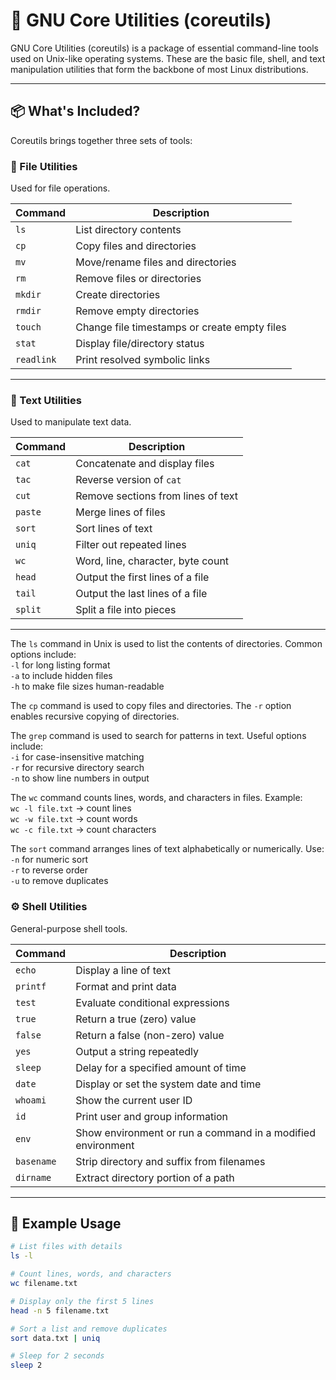 # 🧰 GNU Core Utilities (coreutils)

GNU Core Utilities (coreutils) is a package of essential command-line tools used on Unix-like operating systems. These are the basic file, shell, and text manipulation utilities that form the backbone of most Linux distributions.

---

## 📦 What's Included?

Coreutils brings together three sets of tools:

### 📁 File Utilities
Used for file operations.

| Command | Description |
|---------|-------------|
| `ls`    | List directory contents |
| `cp`    | Copy files and directories |
| `mv`    | Move/rename files and directories |
| `rm`    | Remove files or directories |
| `mkdir` | Create directories |
| `rmdir` | Remove empty directories |
| `touch` | Change file timestamps or create empty files |
| `stat`  | Display file/directory status |
| `readlink` | Print resolved symbolic links |

---

### 🧮 Text Utilities
Used to manipulate text data.

| Command | Description |
|---------|-------------|
| `cat`   | Concatenate and display files |
| `tac`   | Reverse version of `cat` |
| `cut`   | Remove sections from lines of text |
| `paste` | Merge lines of files |
| `sort`  | Sort lines of text |
| `uniq`  | Filter out repeated lines |
| `wc`    | Word, line, character, byte count |
| `head`  | Output the first lines of a file |
| `tail`  | Output the last lines of a file |
| `split` | Split a file into pieces |

---

The `ls` command in Unix is used to list the contents of directories. Common options include:</br>
`-l` for long listing format</br>
`-a` to include hidden files</br>
`-h` to make file sizes human-readable</br>

 The `cp` command is used to copy files and directories. The `-r` option enables recursive copying of directories. </br>
 
 The `grep` command is used to search for patterns in text. Useful options include:</br>
`-i` for case-insensitive matching</br>
`-r` for recursive directory search</br>
`-n` to show line numbers in output</br>

The `wc` command counts lines, words, and characters in files. Example:</br>
`wc -l file.txt` → count lines</br>
`wc -w file.txt` → count words</br>
`wc -c file.txt` → count characters</br>

The `sort` command arranges lines of text alphabetically or numerically. Use:</br>
`-n` for numeric sort</br>
`-r` to reverse order</br>
`-u` to remove duplicates</br>

### ⚙️ Shell Utilities
General-purpose shell tools.

| Command | Description |
|---------|-------------|
| `echo`     | Display a line of text |
| `printf`   | Format and print data |
| `test`     | Evaluate conditional expressions |
| `true`     | Return a true (zero) value |
| `false`    | Return a false (non-zero) value |
| `yes`      | Output a string repeatedly |
| `sleep`    | Delay for a specified amount of time |
| `date`     | Display or set the system date and time |
| `whoami`   | Show the current user ID |
| `id`       | Print user and group information |
| `env`      | Show environment or run a command in a modified environment |
| `basename` | Strip directory and suffix from filenames |
| `dirname`  | Extract directory portion of a path |

---

## 🧪 Example Usage

```bash
# List files with details
ls -l

# Count lines, words, and characters
wc filename.txt

# Display only the first 5 lines
head -n 5 filename.txt

# Sort a list and remove duplicates
sort data.txt | uniq

# Sleep for 2 seconds
sleep 2
